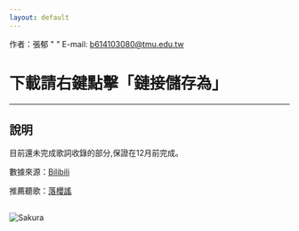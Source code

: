```yaml
---
layout: default
---
```

作者：張郁 "  " E-mail: b614103080@tmu.edu.tw
# 下載請右鍵點擊「鏈接儲存為」  
---
## [](#header-1)說明

目前還未完成歌詞收錄的部分,保證在12月前完成。

數據來源：[Bilibili](www.bilibili.com)  

推薦聽歌：[落櫻謠](http://www.bilibili.com/video/av737993/?from=search&seid=17465627870555694211)

## [](#header-2)
![Sakura](https://i.imgur.com/inwM1W6.jpg)
